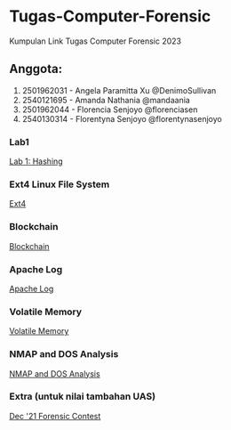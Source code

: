 # Tugas-Computer-Forensic
Kumpulan Link Tugas Computer Forensic 2023

## Anggota:
1. 2501962031 - Angela Paramitta Xu @DenimoSullivan
2. 2540121695 - Amanda Nathania @mandaania
3. 2501962044 - Florencia Senjoyo @florenciasen
4. 2540130314 - Florentyna Senjoyo @florentynasenjoyo

### Lab1
[Lab 1: Hashing](https://docs.google.com/document/d/134HFlGeFd22evpVCbtcRHRnn_JBp7TBfKSEb7LiKE68/edit?usp=sharing)

### Ext4 Linux File System
[Ext4](https://www.canva.com/design/DAFvbk_9vZw/idig0hr3ALWVtjMpHQbaDw/view?utm_content=DAFvbk_9vZw&utm_campaign=designshare&utm_medium=link&utm_source=editor)

### Blockchain
[Blockchain](https://www.canva.com/design/DAFxJiiRYlQ/4wEuj8hk3HAJVZj-xErpig/view?utm_content=DAFxJiiRYlQ&utm_campaign=designshare&utm_medium=link&utm_source=editor)

### Apache Log
[Apache Log](https://www.canva.com/design/DAFytcUV1Qk/iBOKdiZiwnYxCfDu4Xg6Sg/view?utm_content=DAFytcUV1Qk&utm_campaign=designshare&utm_medium=link&utm_source=editor)

### Volatile Memory
[Volatile Memory](https://www.canva.com/design/DAF0rUgrEc0/cUaIoZNmZ5p6Gvl_CxMU_w/view?utm_content=DAF0rUgrEc0&utm_campaign=designshare&utm_medium=link&utm_source=editor)

### NMAP and DOS Analysis
[NMAP and DOS Analysis](https://www.canva.com/design/DAF4waC-fWc/REK06V8lVZRxk73kryW5hw/view?utm_content=DAF4waC-fWc&utm_campaign=designshare&utm_medium=link&utm_source=editor)

### Extra (untuk nilai tambahan UAS)
[Dec '21 Forensic Contest](https://www.canva.com/design/DAF3DTfoyNE/wyXGC2PklSvkv2AkUSfeAw/view?utm_content=DAF3DTfoyNE&utm_campaign=designshare&utm_medium=link&utm_source=editor)
